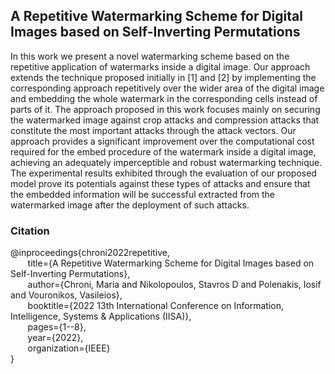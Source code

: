 ## A Repetitive Watermarking Scheme for Digital Images based on Self-Inverting Permutations <br>
In this work we present a novel watermarking scheme based on the repetitive application of watermarks inside a digital image. Our approach extends the technique proposed initially in [1] and [2] by implementing the corresponding approach repetitively over the wider area of the digital image and embedding the whole watermark in the corresponding cells instead of parts of it. The approach proposed in this work focuses mainly on securing the watermarked image against crop attacks and compression attacks that constitute the most important attacks through the attack vectors. Our approach provides a significant improvement over the computational cost required for the embed procedure of the watermark inside a digital image, achieving an adequately imperceptible and robust watermarking technique. The experimental results exhibited through the evaluation of our proposed model prove its potentials against these types of attacks and ensure that the embedded information will be successful extracted from the watermarked image after the deployment of such attacks.<br>


### Citation <br>
@inproceedings{chroni2022repetitive,<br>
  &nbsp;&nbsp;&nbsp;&nbsp;&nbsp;&nbsp; title={A Repetitive Watermarking Scheme for Digital Images based on Self-Inverting Permutations},<br>
  &nbsp;&nbsp;&nbsp;&nbsp;&nbsp;&nbsp; author={Chroni, Maria and Nikolopoulos, Stavros D and Polenakis, Iosif and Vouronikos, Vasileios},<br>
  &nbsp;&nbsp;&nbsp;&nbsp;&nbsp;&nbsp; booktitle={2022 13th International Conference on Information, Intelligence, Systems \& Applications (IISA)},<br>
  &nbsp;&nbsp;&nbsp;&nbsp;&nbsp;&nbsp; pages={1--8},<br>
  &nbsp;&nbsp;&nbsp;&nbsp;&nbsp;&nbsp; year={2022},<br>
  &nbsp;&nbsp;&nbsp;&nbsp;&nbsp;&nbsp; organization={IEEE}<br>
}
